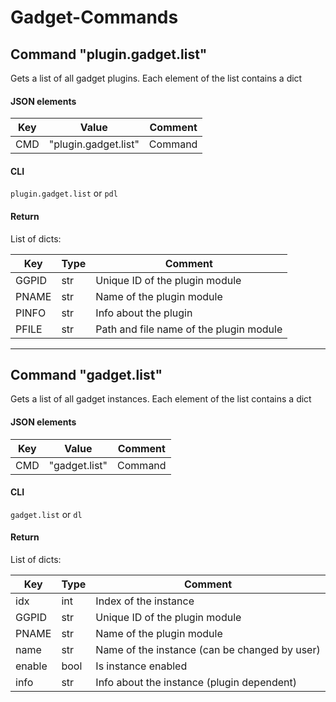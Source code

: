 # Gadget-Commands

## Command "plugin.gadget.list"
Gets a list of all gadget plugins. Each element of the list contains a dict

#### JSON elements

| Key | Value | Comment |
|-|-|-|
| CMD | "plugin.gadget.list" | Command

#### CLI
`plugin.gadget.list` or `pdl`

#### Return
List of dicts:

| Key | Type | Comment |
|-|-|-|
| GGPID | str | Unique ID of the plugin module |
| PNAME | str | Name of the plugin module |
| PINFO | str | Info about the plugin |
| PFILE | str | Path and file name of the plugin module |

***

## Command "gadget.list"
Gets a list of all gadget instances. Each element of the list contains a dict

#### JSON elements

| Key | Value | Comment |
|-|-|-|
| CMD | "gadget.list" | Command

#### CLI
`gadget.list` or `dl`

#### Return
List of dicts:

| Key | Type | Comment |
|-|-|-|
| idx | int | Index of the instance |
| GGPID | str | Unique ID of the plugin module |
| PNAME | str | Name of the plugin module |
| name | str | Name of the instance (can be changed by user) |
| enable | bool | Is instance enabled |
| info | str | Info about the instance (plugin dependent) |

